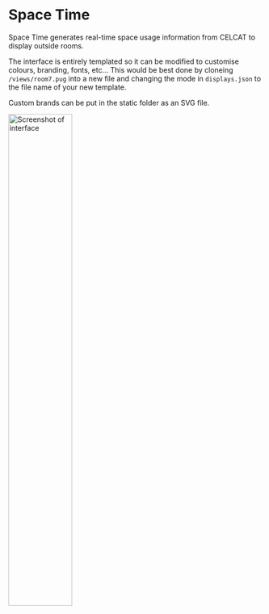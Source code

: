 # Space Time
Space Time generates real-time space usage information from CELCAT to display outside rooms.

The interface is entirely templated so it can be modified to customise colours, branding, fonts, etc... This would be best done by cloneing `/views/room7.pug` into a new file and changing the mode in `displays.json` to the file name of your new template.

Custom brands can be put in the static folder as an SVG file.

<img src="https://raw.githubusercontent.com/ual-cci/space-time/master/_resources/screengrab.png" width="50%" alt="Screenshot of interface" />
